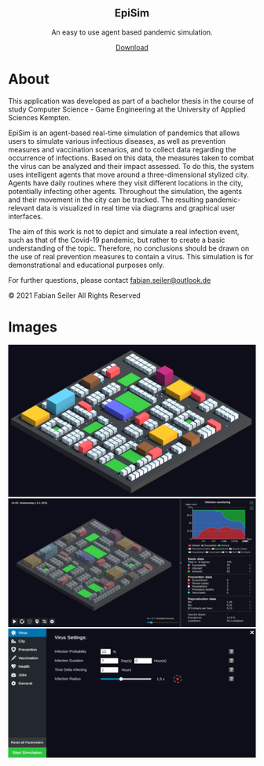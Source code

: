 <p align="center">
  <a href="">
    <img src="" alt="" width="" height="">
  </a>
</p>
<h2 align="center">EpiSim</h3>
<p align="center">
  An easy to use agent based pandemic simulation.
</p>
<p align="center">
  <a id="raw-url" href="https://raw.githubusercontent.com/FaSeiler/EpiSim/master/EpiSim.zip">Download</a>
</p>

# About
This application was developed as part of a bachelor thesis in the course of study Computer Science - Game Engineering at the University of Applied Sciences Kempten.

EpiSim is an agent-based real-time simulation of pandemics that allows users to simulate various infectious diseases, as well as prevention measures and vaccination scenarios, and to collect data regarding the occurrence of infections. Based on this data, the measures taken to combat the virus can be analyzed and their impact assessed. To do this, the system uses intelligent agents that move around a three-dimensional stylized city. Agents have daily routines where they visit different locations in the city, potentially infecting other agents. Throughout the simulation, the agents and their movement in the city can be tracked. The resulting pandemic-relevant data is visualized in real time via diagrams and graphical user interfaces.

The aim of this work is not to depict and simulate a real infection event, such as that of the Covid-19 pandemic, but rather to create a basic understanding of the topic. Therefore, no conclusions should be drawn on the use of real prevention measures to contain a virus. This simulation is for demonstrational and educational purposes only.

For further questions, please contact fabian.seiler@outlook.de




© 2021 Fabian Seiler All Rights Reserved

# Images
![City](Screenshots/Stadtlayout.png)
![Simulation](Screenshots/Simulation_Liniendiagramm.PNG)
![Settings](Screenshots/Grundeinstellungen.PNG)
